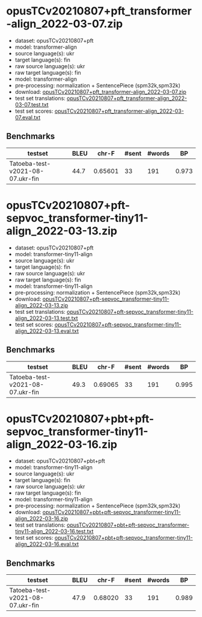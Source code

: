 # opusTCv20210807+pft_transformer-align_2022-03-07.zip

* dataset: opusTCv20210807+pft
* model: transformer-align
* source language(s): ukr
* target language(s): fin
* raw source language(s): ukr
* raw target language(s): fin
* model: transformer-align
* pre-processing: normalization + SentencePiece (spm32k,spm32k)
* download: [opusTCv20210807+pft_transformer-align_2022-03-07.zip](https://object.pouta.csc.fi/Tatoeba-MT-models/ukr-fin/opusTCv20210807+pft_transformer-align_2022-03-07.zip)
* test set translations: [opusTCv20210807+pft_transformer-align_2022-03-07.test.txt](https://object.pouta.csc.fi/Tatoeba-MT-models/ukr-fin/opusTCv20210807+pft_transformer-align_2022-03-07.test.txt)
* test set scores: [opusTCv20210807+pft_transformer-align_2022-03-07.eval.txt](https://object.pouta.csc.fi/Tatoeba-MT-models/ukr-fin/opusTCv20210807+pft_transformer-align_2022-03-07.eval.txt)

## Benchmarks

| testset | BLEU  | chr-F | #sent | #words | BP |
|---------|-------|-------|-------|--------|----|
| Tatoeba-test-v2021-08-07.ukr-fin 	| 44.7 	| 0.65601 	| 33 	| 191 	| 0.973 |



# opusTCv20210807+pft-sepvoc_transformer-tiny11-align_2022-03-13.zip

* dataset: opusTCv20210807+pft
* model: transformer-tiny11-align
* source language(s): ukr
* target language(s): fin
* raw source language(s): ukr
* raw target language(s): fin
* model: transformer-tiny11-align
* pre-processing: normalization + SentencePiece (spm32k,spm32k)
* download: [opusTCv20210807+pft-sepvoc_transformer-tiny11-align_2022-03-13.zip](https://object.pouta.csc.fi/Tatoeba-MT-models/ukr-fin/opusTCv20210807+pft-sepvoc_transformer-tiny11-align_2022-03-13.zip)
* test set translations: [opusTCv20210807+pft-sepvoc_transformer-tiny11-align_2022-03-13.test.txt](https://object.pouta.csc.fi/Tatoeba-MT-models/ukr-fin/opusTCv20210807+pft-sepvoc_transformer-tiny11-align_2022-03-13.test.txt)
* test set scores: [opusTCv20210807+pft-sepvoc_transformer-tiny11-align_2022-03-13.eval.txt](https://object.pouta.csc.fi/Tatoeba-MT-models/ukr-fin/opusTCv20210807+pft-sepvoc_transformer-tiny11-align_2022-03-13.eval.txt)

## Benchmarks

| testset | BLEU  | chr-F | #sent | #words | BP |
|---------|-------|-------|-------|--------|----|
| Tatoeba-test-v2021-08-07.ukr-fin 	| 49.3 	| 0.69065 	| 33 	| 191 	| 0.995 |


# opusTCv20210807+pbt+pft-sepvoc_transformer-tiny11-align_2022-03-16.zip

* dataset: opusTCv20210807+pbt+pft
* model: transformer-tiny11-align
* source language(s): ukr
* target language(s): fin
* raw source language(s): ukr
* raw target language(s): fin
* model: transformer-tiny11-align
* pre-processing: normalization + SentencePiece (spm32k,spm32k)
* download: [opusTCv20210807+pbt+pft-sepvoc_transformer-tiny11-align_2022-03-16.zip](https://object.pouta.csc.fi/Tatoeba-MT-models/ukr-fin/opusTCv20210807+pbt+pft-sepvoc_transformer-tiny11-align_2022-03-16.zip)
* test set translations: [opusTCv20210807+pbt+pft-sepvoc_transformer-tiny11-align_2022-03-16.test.txt](https://object.pouta.csc.fi/Tatoeba-MT-models/ukr-fin/opusTCv20210807+pbt+pft-sepvoc_transformer-tiny11-align_2022-03-16.test.txt)
* test set scores: [opusTCv20210807+pbt+pft-sepvoc_transformer-tiny11-align_2022-03-16.eval.txt](https://object.pouta.csc.fi/Tatoeba-MT-models/ukr-fin/opusTCv20210807+pbt+pft-sepvoc_transformer-tiny11-align_2022-03-16.eval.txt)

## Benchmarks

| testset | BLEU  | chr-F | #sent | #words | BP |
|---------|-------|-------|-------|--------|----|
| Tatoeba-test-v2021-08-07.ukr-fin 	| 47.9 	| 0.68020 	| 33 	| 191 	| 0.989 |

